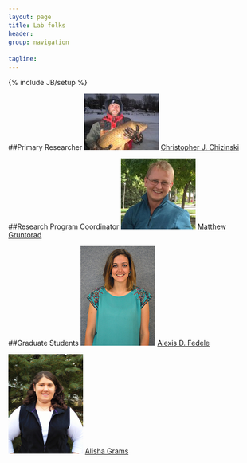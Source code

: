 ```yaml
---
layout: page
title: Lab folks
header: 
group: navigation

tagline: 
---
```

{% include JB/setup %}


##Primary Researcher
![alt text](/figs/chiz1.jpg "Chris Chizinski")     [Christopher J. Chizinski](/chrischizinski.html) 


##Research Program Coordinator
![alt text](/figs/gruntorad1.jpg "Matt Gruntorad")     [Matthew Gruntorad](/mgruntorad.html)


##Graduate Students
![alt text](/figs/fedele1.jpg "Alexis Fedele")     [Alexis D. Fedele](/alexisfedele.html)




![alt text](/figs/grams1.jpg "Alisha Grams")     [Alisha Grams](/alishagrams.html)

